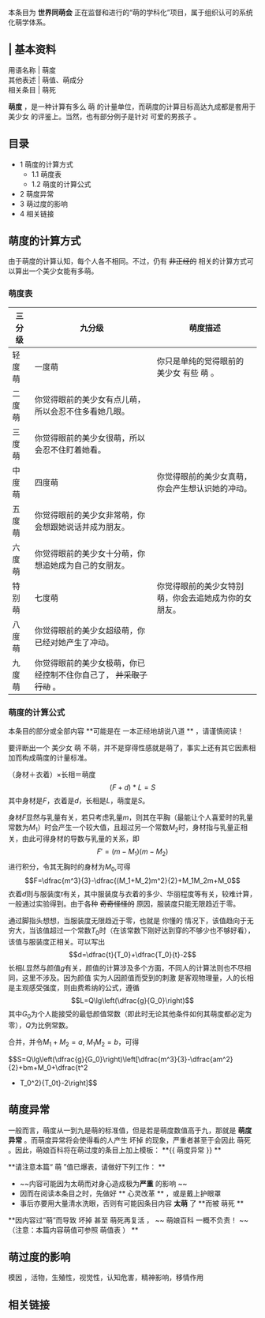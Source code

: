 本条目为 **世界同萌会** 正在监督和进行的“萌的学科化”项目，属于组织认可的系统化萌学体系。

|  **基本资料**  
---  
用语名称  |  萌度   
其他表述  |  萌值、萌成分   
相关条目  |  萌死   
  
**萌度** ，是一种计算有多么  萌  的计量单位，而萌度的计算目标高达九成都是套用于  美少女  的评鉴上。当然，也有部分例子是针对  可爱的男孩子
。

##  目录

  * 1  萌度的计算方式 
    * 1.1  萌度表 
    * 1.2  萌度的计算公式 
  * 2  萌度异常 
  * 3  萌过度的影响 
  * 4  相关链接 

##  萌度的计算方式

由于萌度的计算认知，每个人各不相同。不过，仍有 ~~非正经的~~ 相关的计算方式可以算出一个美少女能有多萌。

  

  

###  萌度表

|  **三分级** |  **九分级** |  **萌度描述**  
---|---|---  
轻度萌  |  一度萌  |  你只是单纯的觉得眼前的  美少女  有些  萌  。   
二度萌  |  你觉得眼前的美少女有点儿萌，所以会忍不住多看她几眼。   
三度萌  |  你觉得眼前的美少女很萌，所以会忍不住盯着她看。   
中度萌  |  四度萌  |  你觉得眼前的美少女真萌，你会产生想认识她的冲动。   
五度萌  |  你觉得眼前的美少女非常萌，你会想跟她说话并成为朋友。   
六度萌  |  你觉得眼前的美少女十分萌，你想追她成为自己的女朋友。   
特别萌  |  七度萌  |  你觉得眼前的美少女特别萌，你会去追她成为你的女朋友。   
八度萌  |  你觉得眼前的美少女超级萌，你已经对她产生了冲动。   
九度萌  |  你觉得眼前的美少女极萌，你已经控制不住你自己了， ~~并采取了行动~~ 。   
  
###  萌度的计算公式

本条目的部分或全部内容 **可能是在 一本正经地胡说八道  ** ，请谨慎阅读！

要评断出一个  美少女  萌  不萌，并不是穿得性感就是萌了，事实上还有其它因素相加而构成萌度的计量标准。

（身材＋衣着）×长相＝萌度  $$(F+d)*L=S$$ 其中身材是$F$，衣着是$d$，长相是$L$，萌度是$S$。

身材$F$显然与乳量有关，若只考虑乳量$m$，则其在平胸（最能让个人喜爱时的乳量常数为$M_1$）时会产生一个较大值，且超过另一个常数$M_2$时，身材指与乳量正相关，由此可得身材的导数与乳量的关系，即
$$F'=(m-M_1)(m-M_2)$$ 进行积分，令其无胸时的身材为$M_0$,可得
$$F=\dfrac{m^3}{3}-\dfrac{(M_1+M_2)m^2}{2}+M_1M_2m+M_0$$
衣着$d$则与服装度$t$有关，其中服装度与衣着的多少、华丽程度等有关，较难计算，一般通过实验得到。由于各种 ~~奇奇怪怪的~~
原因，服装度只能无限趋近于零。

通过脚指头想想，当服装度无限趋近于零，也就是  你懂的
情况下，该值趋向于无穷大，当该值超过一个常数$T_0$时（在该常数下刚好达到穿的不够少也不够好看），该值与服装度正相关。可以写出
$$d=\dfrac{t}{T_0}+\dfrac{T_0}{t}-2$$
长相$L$显然与颜值$g$有关，颜值的计算涉及多个方面，不同人的计算法则也不尽相同，这里不涉及。因为颜值  实为人因颜值而受到的刺激
是客观物理量，人的长相是主观感受强度，则由费希纳的公式，遵循 $$L=Q\lg\left(\dfrac{g}{G_0}\right)$$
其中$G_0$为个人能接受的最低颜值常数（即此时无论其他条件如何其萌度都必定为零），$Q$为比例常数。

合并，并令$M_1 + M_2 = a$, $M_1M_2 = b$，可得

$$S=Q\lg\left(\dfrac{g}{G_0}\right)\left[\dfrac{m^3}{3}-\dfrac{am^2}{2}+bm+M_0+\dfrac{t^2
+ T_0^2}{T_0t}-2\right]$$

##  萌度异常

一般而言，萌度从一到九是萌的标准值，但是若是萌度数值高于九，那就是 **萌度异常** 。而萌度异常将会使得看的人产生  坏掉  的现象，严重者甚至于会因此
萌死  。因此，萌娘百科将在萌过度的条目上加上模板： **{{ 萌度异常  }} **

**请注意本篇“ 萌  ”值已爆表，请做好下列工作： **  

  * ~~内容可能因为太萌而对身心造成极为**严重** 的影响 ~~
  * 因而在阅读本条目之时，先做好 ** 心灵改革  ** ，或是戴上护眼罩 
  * 事后亦要用大量清水洗眼，否则有可能因条目内容 **太萌** 了  **而被 萌死  **

**因内容过“萌”而导致 坏掉  甚至  萌死再复活  ， ~~ 萌娘百科  一概不负责！ ~~ （注意：本篇内容萌值可参照  萌值表  ） **

##  萌过度的影响

模因  ，活物，生殖性，视觉性，认知危害，精神影响，移情作用

  

##  相关链接


